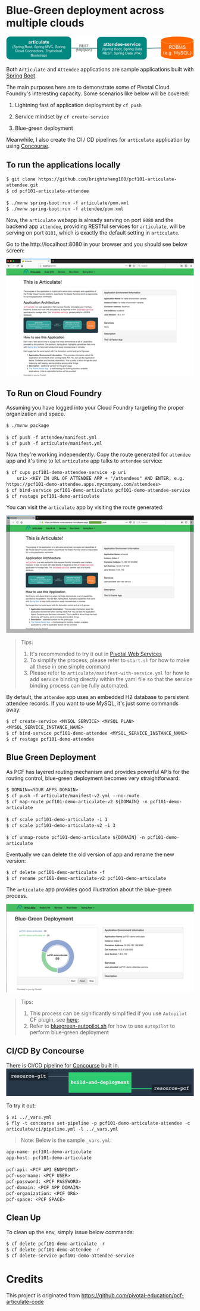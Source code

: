 
# Blue-Green deployment across multiple clouds

![Architecture](misc/architecture.png)

Both `Articulate` and `Attendee` applications are sample applications built with [Spring Boot](http://projects.spring.io/spring-boot/).

The main purposes here are to demonstrate some of Pivotal Cloud Foundry's interesting capacity.
Some scenarios like below will be covered:

1. Lightning fast of application deployment by `cf push`

2. Service mindset by `cf create-service`

3. Blue-green deployment


Meanwhile, I also create the CI / CD pipelines for `articulate` application 
by using [Concourse](http://concourse.io).



## To run the applications locally

```
$ git clone https://github.com/brightzheng100/pcf101-articulate-attendee.git
$ cd pcf101-articulate-attendee

$ ./mvnw spring-boot:run -f articulate/pom.xml
$ ./mvnw spring-boot:run -f attendee/pom.xml
```

Now, the `articulate` webapp is already serving on port `8080`
and the backend app `attendee`, providing RESTful services for `articulate`,
will be serving on port `8181`, which is exactly the default setting in `articulate`.


Go to the http://localhost:8080 in your browser and you should see below screen:

![Landing Page](misc/articulate-landing-page.png)



## To Run on Cloud Foundry

Assuming you have logged into your Cloud Foundry targeting the proper organization and space.

```
$ ./mvnw package

$ cf push -f attendee/manifest.yml
$ cf push -f articulate/manifest.yml
```

Now they're working independently.
Copy the route generated for `attendee` app and it's time to let `articulate` app talks to `attendee` service:

```
$ cf cups pcf101-demo-attendee-service -p uri
    uri> <KEY IN URL OF ATTENDEE APP + "/attendees" AND ENTER, e.g. https://pcf101-demo-attendee.apps.mycompany.com/attendees>
$ cf bind-service pcf101-demo-articulate pcf101-demo-attendee-service
$ cf restage pcf101-demo-articulate
```

You can visit the `articulate` app by visiting the route generated:

![Landing Page on PCF](misc/articulate-landing-page-pcf.png)


> Tips: 
> 1. It's recommended to try it out in [Pivotal Web Services](https://run.pivotal.io)
> 2. To simplify the process, please refer to `start.sh` for how to make all these in one simple command
> 3. Please refer to `articulate/manifest-with-service.yml` for how to add service binding directly
> within the yaml file so that the service binding process can be fully automated.


By default, the `attendee` app uses an embedded H2 database to persistent attendee records.
If you want to use MySQL, it's just some commands away:

```
$ cf create-service <MYSQL SERVICE> <MYSQL PLAN> <MYSQL_SERVICE_INSTANCE_NAME>
$ cf bind-service pcf101-demo-attendee <MYSQL_SERVICE_INSTANCE_NAME>
$ cf restage pcf101-demo-attendee
```



## Blue Green Deployment

As PCF has layered routing mechanism and provides powerful APIs for the routing control, blue-green deployment becomes very straightforward:

```
$ DOMAIN=<YOUR APPS DOMAIN>
$ cf push -f articulate/manifest-v2.yml --no-route
$ cf map-route pcf101-demo-articulate-v2 ${DOMAIN} -n pcf101-demo-articulate

$ cf scale pcf101-demo-articulate -i 1
$ cf scale pcf101-demo-articulate-v2 -i 3

$ cf unmap-route pcf101-demo-articulate ${DOMAIN} -n pcf101-demo-articulate
```

Eventually we can delete the old version of app and rename the new version:

```
$ cf delete pcf101-demo-articulate -f
$ cf rename pcf101-demo-articulate-v2 pcf101-demo-articulate
```

The `articulate` app provides good illustration about the blue-green process.

![Blue-green Deployment](misc/blue-green.png)

> Tips: 
> 1. This process can be significantly simplified if you use `Autopilot` CF plugin, see [here](https://github.com/contraband/autopilot);
> 2. Refer to [bluegreen-autopilot.sh](./bluegreen-autopilot.sh) for how to use `Autopilot` to perform blue-green deployment


## CI/CD By Concourse

There is CI/CD pipeline for [Concourse](http://concourse.ci) built in.
![Concourse CI/CD Pipeline](misc/pipeline.png)

To try it out:

```
$ vi ../_vars.yml
$ fly -t concourse set-pipeline -p pcf101-demo-articulate-attendee -c articulate/ci/pipeline.yml -l ../_vars.yml
```

> Note: Below is the sample `_vars.yml`:
```
app-name: pcf101-demo-articulate
app-host: pcf101-demo-articulate

pcf-api: <PCF API ENDPOINT>
pcf-username: <PCF USER>
pcf-password: <PCF PASSWORD>
pcf-domain: <PCF APP DOMAIN>
pcf-organization: <PCF ORG>
pcf-space: <PCF SPACE>
```



## Clean Up

To clean up the env, simply issue below commands:

```
$ cf delete pcf101-demo-articulate -r
$ cf delete pcf101-demo-attendee -r
$ cf delete-service pcf101-demo-attendee-service
```

# Credits

This project is originated from https://github.com/pivotal-education/pcf-articulate-code
